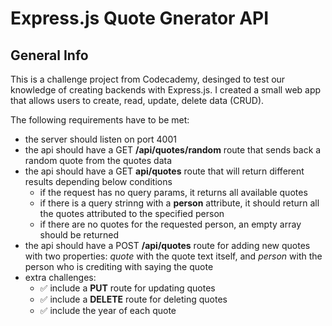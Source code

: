 # Express.js Quote Gnerator API

## General Info

This is a challenge project from Codecademy, desinged to test our knowledge of creating backends with Express.js.
I created a small web app that allows users to create, read, update, delete data (CRUD).

The following requirements have to be met:

- the server should listen on port 4001
- the api should have a GET **/api/quotes/random** route that sends back a random quote from the quotes data
- the api should have a GET **api/quotes** route that will return different results depending below conditions
  - if the request has no query params, it returns all available quotes
  - if there is a query strinng with a **person** attribute, it should return all the quotes attributed to the specified person
  - if there are no quotes for the requested person, an empty array should be returned
- the api should have a POST **/api/quotes** route for adding new quotes with two properties: _quote_ with the quote text itself, and _person_ with the person who is crediting with saying the quote
- extra challenges:
  - ✅ include a **PUT** route for updating quotes
  - ✅ include a **DELETE** route for deleting quotes
  - ✅ include the year of each quote
